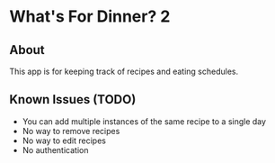 # What's For Dinner? 2
## About
This app is for keeping track of recipes and eating schedules.

## Known Issues (TODO)
- You can add multiple instances of the same recipe to a single day
- No way to remove recipes
- No way to edit recipes
- No authentication